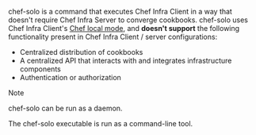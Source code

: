 chef-solo is a command that executes Chef Infra Client in a way that
doesn't require Chef Infra Server to converge cookbooks.
chef-solo uses Chef Infra Client's [Chef local
mode](/ctl_chef_client.html#run-in-local-mode), and **doesn't support**
the following functionality present in Chef Infra Client / server
configurations:

- Centralized distribution of cookbooks
- A centralized API that interacts with and integrates infrastructure
    components
- Authentication or authorization

<!-- markdownlint-disable-file MD033 -->

<div class="admonition-note">
<p class="admonition-note-title">Note</p>
<div class="admonition-note-text">

chef-solo can be run as a daemon.

</div>
</div>

The chef-solo executable is run as a command-line tool.
